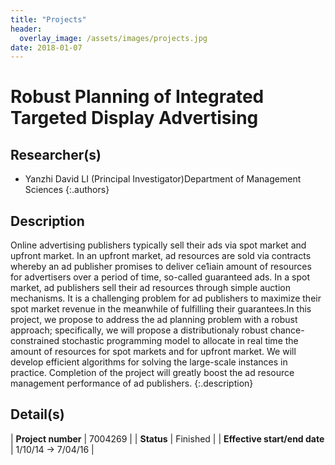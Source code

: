 ```yaml
---
title: "Projects"
header:
  overlay_image: /assets/images/projects.jpg
date: 2018-01-07
---
```


# Robust Planning of Integrated Targeted Display Advertising

## Researcher(s)

- Yanzhi David LI (Principal Investigator)Department of Management Sciences
{:.authors}

## Description

Online advertising publishers typically sell their ads via spot market and upfront market. In an upfront market, ad resources are sold via contracts whereby an ad publisher promises to deliver ce1iain amount of resources for advertisers over a period of time, so-called guaranteed ads. In a spot market, ad publishers sell their ad resources through simple auction mechanisms. It is a challenging problem for ad publishers to maximize their spot market revenue in the meanwhile of fulfilling their guarantees.In this project, we propose to address the ad planning problem with a robust approach; specifically, we will propose a distributionaly robust chance-constrained stochastic programming model to allocate in real time the amount of resources for spot markets and for upfront market. We will develop efficient algorithms for solving the large-scale instances in practice. Completion of the project will greatly boost the ad resource management performance of ad publishers.
{:.description}

## Detail(s)

| <strong>Project number</strong>           | 7004269        |
| <strong>Status</strong>                   | Finished       |
| <strong>Effective start/end date</strong> | 1/10/14 -> 7/04/16 |

